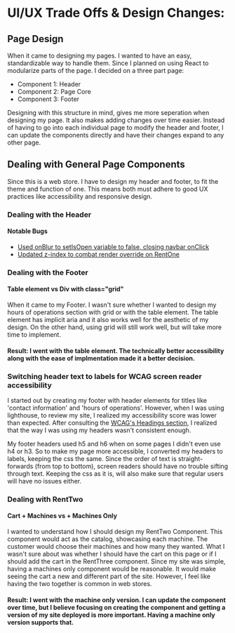 # UI/UX Trade Offs & Design Changes:

## Page Design
When it came to designing my pages. I wanted to have an easy, standardizable way to handle them. Since I planned on using React to modularize parts of the page. I decided on a three part page:
- Component 1: Header
- Component 2: Page Core
- Component 3: Footer

Designing with this structure in mind, gives me more seperation when designing my page. It also makes adding changes over time easier. Instead of having to go into each individual page to modify the header and footer, I can update the components directly and have their changes expand to any other page. 

## Dealing with General Page Components
Since this is a web store. I have to design my header and footer, to fit the theme and function of one. This means both must adhere to good UX practices like accessibility and responsive design. 

### Dealing with the Header
#### Notable Bugs
- [Used onBlur to setIsOpen variable to false, closing navbar onClick](https://github.com/iaketepe/play-off-rentals-2.0/commit/45af7583bb1ced9f28ef888841c90baed1351235)
- [Updated z-index to combat render override on RentOne](https://github.com/iaketepe/play-off-rentals-2.0/commit/47b8ba993f43d1ce6facdfc58fb4c38e98b86633)

### Dealing with the Footer
#### Table element vs Div with class="grid"
When it came to my Footer. I wasn't sure whether I wanted to design my hours of operations section with grid or with the table element. The table element has implicit aria and it also works well for the aesthetic of my design. On the other hand, using grid will still work well, but will take more time to implement.
#### Result: I went with the table element. The technically better accessibility along with the ease of implmentation made it a better decision. 

### Switching header text to labels for WCAG screen reader accessibility
I started out by creating my footer with header elements for titles like 'contact information' and 'hours of operations'. However, when I was using lighthouse, to review my site, I realized my accessibility score was lower than expected. After consulting the [WCAG's Headings section](https://www.w3.org/WAI/test-evaluate/preliminary), I realized that the way I was using my headers wasn't consistent enough. 

My footer headers used h5 and h6 when on some pages I didn't even use h4 or h3. So to make my page more accessible, I converted my headers to labels, keeping the css the same. Since the order of text is straight-forwards (from top to bottom), screen readers should have no trouble sifting through text. Keeping the css as it is, will also make sure that regular users will have no issues either.


### Dealing with RentTwo
#### Cart + Machines vs + Machines Only
I wanted to understand how I should design my RentTwo Component. This component would act as the catalog, showcasing each machine. The customer would choose their machines and how many they wanted.
What I wasn't sure about was whether I should  have the cart on this page or if I should add the cart in the RentThree component. Since my site was simple, having a machines only component would be reasonable. It would make seeing the cart a new and different part of the site. However, I feel like having the two together is common in web stores.
#### Result: I went with the machine only version. I can update the component over time, but I believe focusing on creating the component and getting a version of my site deployed is more important. Having a machine only version supports that.


